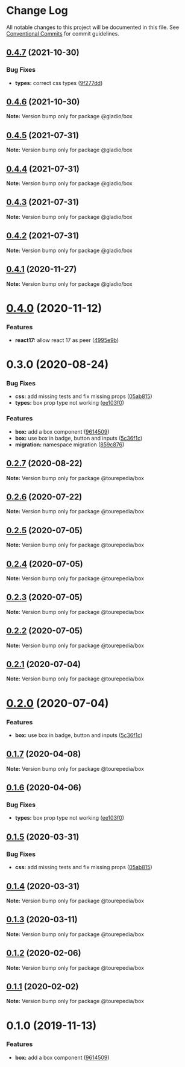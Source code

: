 # Change Log

All notable changes to this project will be documented in this file.
See [Conventional Commits](https://conventionalcommits.org) for commit guidelines.

## [0.4.7](https://github.com/sembark/gladio/compare/@gladio/box@0.4.6...@gladio/box@0.4.7) (2021-10-30)


### Bug Fixes

* **types:** correct css types ([9f277dd](https://github.com/sembark/gladio/commit/9f277ddce7614ad1aa58e3f22450146d868c7b65))





## [0.4.6](https://github.com/sembark/gladio/compare/@gladio/box@0.4.5...@gladio/box@0.4.6) (2021-10-30)

**Note:** Version bump only for package @gladio/box





## [0.4.5](https://github.com/sembark/gladio/compare/@gladio/box@0.4.4...@gladio/box@0.4.5) (2021-07-31)

**Note:** Version bump only for package @gladio/box





## [0.4.4](https://github.com/sembark/gladio/compare/@gladio/box@0.4.3...@gladio/box@0.4.4) (2021-07-31)

**Note:** Version bump only for package @gladio/box





## [0.4.3](https://github.com/sembark/gladio/compare/@gladio/box@0.4.2...@gladio/box@0.4.3) (2021-07-31)

**Note:** Version bump only for package @gladio/box





## [0.4.2](https://github.com/sembark/gladio/compare/@gladio/box@0.4.1...@gladio/box@0.4.2) (2021-07-31)

**Note:** Version bump only for package @gladio/box





## [0.4.1](https://github.com/sembark/gladio/compare/@gladio/box@0.4.0...@gladio/box@0.4.1) (2020-11-27)

**Note:** Version bump only for package @gladio/box





# [0.4.0](https://github.com/sembark/gladio/compare/@gladio/box@0.3.0...@gladio/box@0.4.0) (2020-11-12)


### Features

* **react17:** allow react 17 as peer ([4995e9b](https://github.com/sembark/gladio/commit/4995e9b))





# 0.3.0 (2020-08-24)


### Bug Fixes

* **css:** add missing tests and fix missing props ([05ab815](https://github.com/sembark/gladio/commit/05ab815))
* **types:** box prop type not working ([ee103f0](https://github.com/sembark/gladio/commit/ee103f0))


### Features

* **box:** add a box component ([9614509](https://github.com/sembark/gladio/commit/9614509))
* **box:** use box in badge, button and inputs ([5c36f1c](https://github.com/sembark/gladio/commit/5c36f1c))
* **migration:** namespace migration ([859c876](https://github.com/sembark/gladio/commit/859c876))





## [0.2.7](https://github.com/sembark/gladio/compare/@tourepedia/box@0.2.6...@tourepedia/box@0.2.7) (2020-08-22)

**Note:** Version bump only for package @tourepedia/box





## [0.2.6](https://github.com/tourepedia/tp-ui/compare/@tourepedia/box@0.2.5...@tourepedia/box@0.2.6) (2020-07-22)

**Note:** Version bump only for package @tourepedia/box





## [0.2.5](https://github.com/tourepedia/tp-ui/compare/@tourepedia/box@0.2.4...@tourepedia/box@0.2.5) (2020-07-05)

**Note:** Version bump only for package @tourepedia/box





## [0.2.4](https://github.com/tourepedia/tp-ui/compare/@tourepedia/box@0.2.3...@tourepedia/box@0.2.4) (2020-07-05)

**Note:** Version bump only for package @tourepedia/box





## [0.2.3](https://github.com/tourepedia/tp-ui/compare/@tourepedia/box@0.2.2...@tourepedia/box@0.2.3) (2020-07-05)

**Note:** Version bump only for package @tourepedia/box





## [0.2.2](https://github.com/tourepedia/tp-ui/compare/@tourepedia/box@0.2.1...@tourepedia/box@0.2.2) (2020-07-05)

**Note:** Version bump only for package @tourepedia/box





## [0.2.1](https://github.com/tourepedia/tp-ui/compare/@tourepedia/box@0.2.0...@tourepedia/box@0.2.1) (2020-07-04)

**Note:** Version bump only for package @tourepedia/box





# [0.2.0](https://github.com/tourepedia/tp-ui/compare/@tourepedia/box@0.1.7...@tourepedia/box@0.2.0) (2020-07-04)


### Features

* **box:** use box in badge, button and inputs ([5c36f1c](https://github.com/tourepedia/tp-ui/commit/5c36f1c))





## [0.1.7](https://github.com/tourepedia/tp-ui/compare/@tourepedia/box@0.1.6...@tourepedia/box@0.1.7) (2020-04-08)

**Note:** Version bump only for package @tourepedia/box





## [0.1.6](https://github.com/tourepedia/tp-ui/compare/@tourepedia/box@0.1.5...@tourepedia/box@0.1.6) (2020-04-06)


### Bug Fixes

* **types:** box prop type not working ([ee103f0](https://github.com/tourepedia/tp-ui/commit/ee103f0))





## [0.1.5](https://github.com/tourepedia/tp-ui/compare/@tourepedia/box@0.1.4...@tourepedia/box@0.1.5) (2020-03-31)


### Bug Fixes

* **css:** add missing tests and fix missing props ([05ab815](https://github.com/tourepedia/tp-ui/commit/05ab815))





## [0.1.4](https://github.com/tourepedia/tp-ui/compare/@tourepedia/box@0.1.3...@tourepedia/box@0.1.4) (2020-03-31)

**Note:** Version bump only for package @tourepedia/box





## [0.1.3](https://github.com/tourepedia/tp-ui/compare/@tourepedia/box@0.1.2...@tourepedia/box@0.1.3) (2020-03-11)

**Note:** Version bump only for package @tourepedia/box





## [0.1.2](https://github.com/tourepedia/tp-ui/compare/@tourepedia/box@0.1.1...@tourepedia/box@0.1.2) (2020-02-06)

**Note:** Version bump only for package @tourepedia/box





## [0.1.1](https://github.com/tourepedia/tp-ui/compare/@tourepedia/box@0.1.0...@tourepedia/box@0.1.1) (2020-02-02)

**Note:** Version bump only for package @tourepedia/box





# 0.1.0 (2019-11-13)


### Features

* **box:** add a box component ([9614509](https://github.com/tourepedia/tp-ui/commit/9614509))
